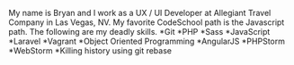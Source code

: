 My name is Bryan and I work as a UX / UI Developer at Allegiant Travel Company in Las Vegas, NV. My favorite CodeSchool path is the Javascript path. The following are my deadly skills.
*Git
*PHP
*Sass
*JavaScript
*Laravel
*Vagrant
*Object Oriented Programming
*AngularJS
*PHPStorm
*WebStorm
*Killing history using git rebase